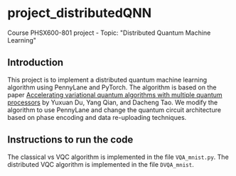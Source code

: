 # project_distributedQNN
Course PHSX600-801 project - Topic: "Distributed Quantum Machine Learning"

## Introduction
This project is to implement a distributed quantum machine learning algorithm using PennyLane and PyTorch. The algorithm is based on the paper [Accelerating variational quantum algorithms with multiple quantum processors](https://arxiv.org/abs/2106.12819) by Yuxuan Du, Yang Qian, and Dacheng Tao. We modify the algorithm to use PennyLane and change the quantum circuit architecture based on phase encoding and data re-uploading techniques.

## Instructions to run the code
The classical vs VQC algorithm is implemented in the file `VQA_mnist.py`. 
The distributed VQC algorithm is implemented in the file `DVQA_mnist`.
